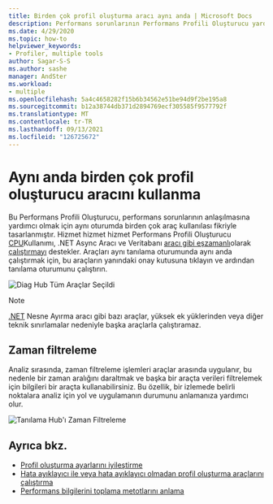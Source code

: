 ```yaml
---
title: Birden çok profil oluşturma aracı aynı anda | Microsoft Docs
description: Performans sorunlarının Performans Profili Oluşturucu yardımcı olması için aynı oturumda birden çok araç kullanıla bir fikirle nasıl tasarlanmış olduğunu öğrenin.
ms.date: 4/29/2020
ms.topic: how-to
helpviewer_keywords:
- Profiler, multiple tools
author: Sagar-S-S
ms.author: sashe
manager: AndSter
ms.workload:
- multiple
ms.openlocfilehash: 5a4c4658282f15b6b34562e51be94d9f2be195a8
ms.sourcegitcommit: b12a38744db371d2894769ecf305585f9577792f
ms.translationtype: MT
ms.contentlocale: tr-TR
ms.lasthandoff: 09/13/2021
ms.locfileid: "126725672"
---
```

# <a name="using-multiple-profiler-tools-simultaneously"></a>Aynı anda birden çok profil oluşturucu aracını kullanma

Bu Performans Profili Oluşturucu, performans sorunlarının anlaşılmasına yardımcı olmak için aynı oturumda birden çok araç kullanılası fikriyle tasarlanmıştır. Hizmet hizmet hizmet Performans Profili Oluşturucu [CPU](../profiling/cpu-usage.md)Kullanımı, .NET Async Aracı ve Veritabanı [aracı gibi eşzamanlı](../profiling/analyze-async.md)olarak [çalıştırmayı](../profiling/analyze-database.md) destekler. Araçları aynı tanılama oturumunda aynı anda çalıştırmak için, bu araçların yanındaki onay kutusuna tıklayın ve ardından tanılama oturumunu çalıştırın.

![Diag Hub Tüm Araçlar Seçildi](../profiling/media/diaghuballtoolsselected.png "Diag Hub Tüm Araçlar Seçildi")

>[!NOTE]
>[.NET](../profiling/dotnet-alloc-tool.md) Nesne Ayırma aracı gibi bazı araçlar, yüksek ek yüklerinden veya diğer teknik sınırlamalar nedeniyle başka araçlarla çalıştıramaz.

## <a name="time-filtering"></a>Zaman filtreleme 

Analiz sırasında, zaman filtreleme işlemleri araçlar arasında uygulanır, bu nedenle bir zaman aralığını daraltmak ve başka bir araçta verileri filtrelemek için bilgileri bir araçta kullanabilirsiniz. Bu özellik, bir izlemede belirli noktalara analiz için yol ve uygulamanın durumunu anlamanıza yardımcı olur.

![Tanılama Hub'ı Zaman Filtreleme](../profiling/media/diaghubtimefiltering.png "Tanılama Hub'ı Zaman Filtreleme")

## <a name="see-also"></a>Ayrıca bkz.

- [Profil oluşturma ayarlarını iyileştirme](../profiling/optimize-profiler-settings.md)
- [Hata ayıklayıcı ile veya hata ayıklayıcı olmadan profil oluşturma araçlarını çalıştırma](../profiling/running-profiling-tools-with-or-without-the-debugger.md)
- [Performans bilgilerini toplama metotlarını anlama](../profiling/understanding-performance-collection-methods-perf-profiler.md)
